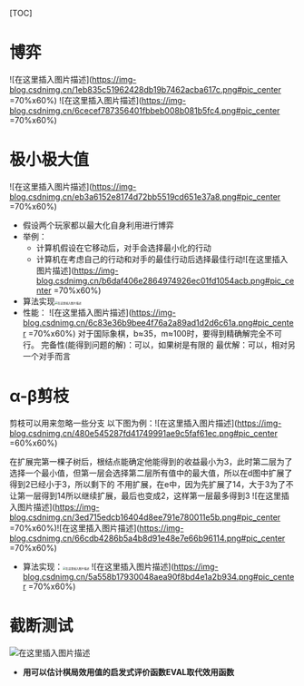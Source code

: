 ﻿[TOC]

# 博弈
![在这里插入图片描述](https://img-blog.csdnimg.cn/1eb835c51962428db19b7462acba617c.png#pic_center =70%x60%)
![在这里插入图片描述](https://img-blog.csdnimg.cn/6cecef787356401fbbeb008b081b5fc4.png#pic_center =70%x60%)
# 极小极大值
![在这里插入图片描述](https://img-blog.csdnimg.cn/eb3a6152e8174d72bb5519cd651e37a8.png#pic_center =70%x60%)
- 假设两个玩家都以最大化自身利用进行博弈
- 举例：
	- 计算机假设在它移动后，对手会选择最小化的行动 
	- 计算机在考虑自己的行动和对手的最佳行动后选择最佳行动![在这里插入图片描述](https://img-blog.csdnimg.cn/b6daf406e2864974926ec01fd1054acb.png#pic_center =70%x60%)
- 算法实现<img src="https://img-blog.csdnimg.cn/b448023b8e724f9bb7a00a3cc51e51a9.png#pic_center =60%x60%" alt="在这里插入图片描述" style="zoom: 33%;" />
- 性能：
![在这里插入图片描述](https://img-blog.csdnimg.cn/6c83e36b9bee4f76a2a89ad1d2d6c61a.png#pic_center =70%x60%)
对于国际象棋，b≈35，m≈100时，要得到精确解完全不可行。
完备性(能得到问题的解)：可以，如果树是有限的
最优解：可以，相对另一个对手而言

# α-β剪枝
剪枝可以用来忽略一些分支
以下图为例：![在这里插入图片描述](https://img-blog.csdnimg.cn/480e545287fd41749991ae9c5faf61ec.png#pic_center =60%x60%)

在扩展完第一棵子树后，根结点能确定他能得到的收益最小为3，此时第二层为了选择一个最小值，但第一层会选择第二层所有值中的最大值，所以在d图中扩展了得到2已经小于3，所以剩下的 不用扩展，在e中，因为先扩展了14，大于3为了不让第一层得到14所以继续扩展，最后也变成2，这样第一层最多得到3
![在这里插入图片描述](https://img-blog.csdnimg.cn/3ed715edcb16404d8ee791e780011e5b.png#pic_center =70%x60%)![在这里插入图片描述](https://img-blog.csdnimg.cn/66cdb4286b5a4b8d91e48e7e66b96114.png#pic_center =70%x60%)

- 算法实现：<img src="https://img-blog.csdnimg.cn/2c21e5ac47e34efea1c62160f8e928b0.png#pic_center =60%x60%" alt="在这里插入图片描述" style="zoom:33%;" />
![在这里插入图片描述](https://img-blog.csdnimg.cn/5a558b17930048aea90f8bd4e1a2b934.png#pic_center =70%x60%)
# 截断测试
![在这里插入图片描述](https://img-blog.csdnimg.cn/44e00f3abec647d0854687b9e8e37608.png)
- **用可以估计棋局效用值的启发式评价函数EVAL取代效用函数**
